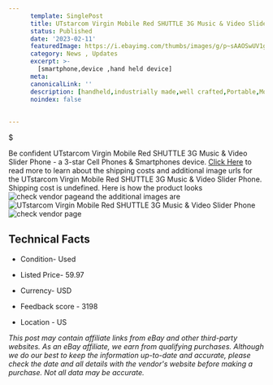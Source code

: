 ```yaml
---
      template: SinglePost
      title: UTstarcom Virgin Mobile Red SHUTTLE 3G Music & Video Slider Phone
      status: Published
      date: '2023-02-11'
      featuredImage: https://i.ebayimg.com/thumbs/images/g/p~sAAOSwUV1gJrK0/s-l225.jpg
      category: News , Updates
      excerpt: >-
        [smartphone,device ,hand held device]
      meta:
      canonicalLink: ''
      description: [handheld,industrially made,well crafted,Portable,Mobile,Compact,Convenient,Lightweight,Maneuverable,Man-portable,Miniature,Carriable,Hand-held,Light,Holdable,Transportable,Mobile device,Pocket-sized,On-the-go,Wireless,Cordless,Compact size,Convenient size, smartphone,device ,hand held device]
      noindex: false
      
        
---
```

$

Be confident UTstarcom Virgin Mobile Red SHUTTLE 3G Music & Video Slider Phone - a 3-star Cell Phones & Smartphones device. [Click Here](https://www.ebay.com/itm/155394380261?hash=item242e3a11e5%3Ag%3Ap%7EsAAOSwUV1gJrK0&mkevt=1&mkcid=1&mkrid=711-53200-19255-0&campid=%253CePNCampaignId%253E&customid=%253CreferenceId%253E&toolid=10049) to read more to learn about the shipping costs and additional image urls for the UTstarcom Virgin Mobile Red SHUTTLE 3G Music & Video Slider Phone. Shipping cost is undefined. Here is how the product looks ![check vendor page](https://i.ebayimg.com/thumbs/images/g/p~sAAOSwUV1gJrK0/s-l225.jpg)and the additional images are![UTstarcom Virgin Mobile Red SHUTTLE 3G Music & Video Slider Phone](https://i.ebayimg.com/images/g/p~sAAOSwUV1gJrK0/s-l1600.jpg)![check vendor page](https://origin-galleryplus.ebayimg.com/ws/web/155394380261_2_0_1/225x225.jpg,https://origin-galleryplus.ebayimg.com/ws/web/155394380261_3_0_1/225x225.jpg,https://origin-galleryplus.ebayimg.com/ws/web/155394380261_4_0_1/225x225.jpg,https://origin-galleryplus.ebayimg.com/ws/web/155394380261_5_0_1/225x225.jpg,https://origin-galleryplus.ebayimg.com/ws/web/155394380261_6_0_1/225x225.jpg,https://origin-galleryplus.ebayimg.com/ws/web/155394380261_7_0_1/225x225.jpg,https://origin-galleryplus.ebayimg.com/ws/web/155394380261_8_0_1/225x225.jpg,https://origin-galleryplus.ebayimg.com/ws/web/155394380261_9_0_1/225x225.jpg,https://origin-galleryplus.ebayimg.com/ws/web/155394380261_10_0_1/225x225.jpg,https://origin-galleryplus.ebayimg.com/ws/web/155394380261_11_0_1/225x225.jpg,https://origin-galleryplus.ebayimg.com/ws/web/155394380261_12_0_1/225x225.jpg)



 ## Technical Facts 



     
      

 - Condition- Used 


      

 - Listed Price- 59.97 


      

 - Currency- USD 


      

 - Feedback score - 3198 


      

 - Location - US 


      
      

 *_This post may contain affiliate links from eBay and other third-party websites. As an eBay affiliate, we earn from qualifying purchases. Although we do our best to keep the information up-to-date and accurate, please check the date and all details with the vendor's website before making a purchase. Not all data may be accurate._*






